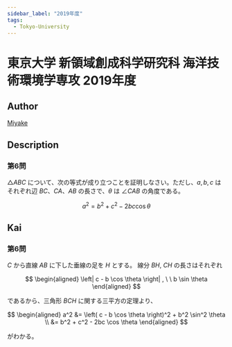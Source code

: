 ```yaml
---
sidebar_label: "2019年度"
tags:
  - Tokyo-University
---
```

# 東京大学 新領域創成科学研究科 海洋技術環境学専攻 2019年度

## **Author**
[Miyake](https://miyake.github.io/exams/index.html)

## **Description**
### 第6問
$\triangle ABC$ について、次の等式が成り立つことを証明しなさい。ただし、$a, b, c$ はそれぞれ辺 $BC$、$CA$、$AB$ の長さで、$\theta$ は $\angle CAB$ の角度である。 

$$
a^2 = b^2 + c^2 - 2bc \cos \theta
$$

## **Kai**
### 第6問
$C$ から直線 $AB$ に下した垂線の足を $H$ とする。
線分 $BH$, $CH$ の長さはそれぞれ

$$
\begin{aligned}
\left| c - b \cos \theta \right|
, \ \ 
b \sin \theta
\end{aligned}
$$

であるから、三角形 $BCH$ に関する三平方の定理より、

$$
\begin{aligned}
a^2
&= \left( c - b \cos \theta \right)^2 + b^2 \sin^2 \theta
\\
&= b^2 + c^2 - 2bc \cos \theta
\end{aligned}
$$

がわかる。